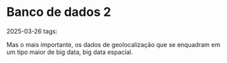 # Banco de dados 2
2025-03-26
tags: 

Mas o mais importante, os dados de geolocalização que se enquadram em um tipo maior de big data, big data espacial.


